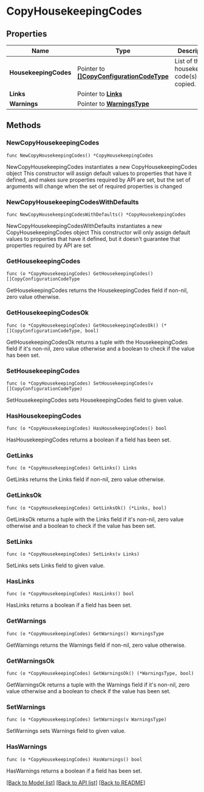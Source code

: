# CopyHousekeepingCodes

## Properties

Name | Type | Description | Notes
------------ | ------------- | ------------- | -------------
**HousekeepingCodes** | Pointer to [**[]CopyConfigurationCodeType**](CopyConfigurationCodeType.md) | List of the housekeeping code(s) to be copied. | [optional] 
**Links** | Pointer to [**Links**](Links.md) |  | [optional] 
**Warnings** | Pointer to [**WarningsType**](WarningsType.md) |  | [optional] 

## Methods

### NewCopyHousekeepingCodes

`func NewCopyHousekeepingCodes() *CopyHousekeepingCodes`

NewCopyHousekeepingCodes instantiates a new CopyHousekeepingCodes object
This constructor will assign default values to properties that have it defined,
and makes sure properties required by API are set, but the set of arguments
will change when the set of required properties is changed

### NewCopyHousekeepingCodesWithDefaults

`func NewCopyHousekeepingCodesWithDefaults() *CopyHousekeepingCodes`

NewCopyHousekeepingCodesWithDefaults instantiates a new CopyHousekeepingCodes object
This constructor will only assign default values to properties that have it defined,
but it doesn't guarantee that properties required by API are set

### GetHousekeepingCodes

`func (o *CopyHousekeepingCodes) GetHousekeepingCodes() []CopyConfigurationCodeType`

GetHousekeepingCodes returns the HousekeepingCodes field if non-nil, zero value otherwise.

### GetHousekeepingCodesOk

`func (o *CopyHousekeepingCodes) GetHousekeepingCodesOk() (*[]CopyConfigurationCodeType, bool)`

GetHousekeepingCodesOk returns a tuple with the HousekeepingCodes field if it's non-nil, zero value otherwise
and a boolean to check if the value has been set.

### SetHousekeepingCodes

`func (o *CopyHousekeepingCodes) SetHousekeepingCodes(v []CopyConfigurationCodeType)`

SetHousekeepingCodes sets HousekeepingCodes field to given value.

### HasHousekeepingCodes

`func (o *CopyHousekeepingCodes) HasHousekeepingCodes() bool`

HasHousekeepingCodes returns a boolean if a field has been set.

### GetLinks

`func (o *CopyHousekeepingCodes) GetLinks() Links`

GetLinks returns the Links field if non-nil, zero value otherwise.

### GetLinksOk

`func (o *CopyHousekeepingCodes) GetLinksOk() (*Links, bool)`

GetLinksOk returns a tuple with the Links field if it's non-nil, zero value otherwise
and a boolean to check if the value has been set.

### SetLinks

`func (o *CopyHousekeepingCodes) SetLinks(v Links)`

SetLinks sets Links field to given value.

### HasLinks

`func (o *CopyHousekeepingCodes) HasLinks() bool`

HasLinks returns a boolean if a field has been set.

### GetWarnings

`func (o *CopyHousekeepingCodes) GetWarnings() WarningsType`

GetWarnings returns the Warnings field if non-nil, zero value otherwise.

### GetWarningsOk

`func (o *CopyHousekeepingCodes) GetWarningsOk() (*WarningsType, bool)`

GetWarningsOk returns a tuple with the Warnings field if it's non-nil, zero value otherwise
and a boolean to check if the value has been set.

### SetWarnings

`func (o *CopyHousekeepingCodes) SetWarnings(v WarningsType)`

SetWarnings sets Warnings field to given value.

### HasWarnings

`func (o *CopyHousekeepingCodes) HasWarnings() bool`

HasWarnings returns a boolean if a field has been set.


[[Back to Model list]](../README.md#documentation-for-models) [[Back to API list]](../README.md#documentation-for-api-endpoints) [[Back to README]](../README.md)


